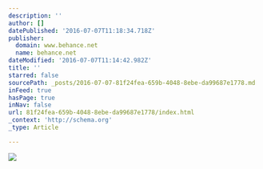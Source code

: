 ```yaml
---
description: ''
author: []
datePublished: '2016-07-07T11:18:34.718Z'
publisher:
  domain: www.behance.net
  name: behance.net
dateModified: '2016-07-07T11:14:42.982Z'
title: ''
starred: false
sourcePath: _posts/2016-07-07-81f24fea-659b-4048-8ebe-da99687e1778.md
inFeed: true
hasPage: true
inNav: false
url: 81f24fea-659b-4048-8ebe-da99687e1778/index.html
_context: 'http://schema.org'
_type: Article

---
```

![](https://mir-s3-cdn-cf.behance.net/project_modules/1400/e5b20c30144489.56154a757297d.jpg)